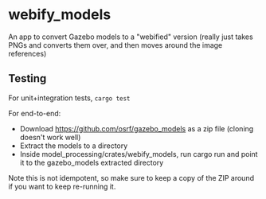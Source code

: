 # webify_models

An app to convert Gazebo models to a "webified" version (really just takes PNGs and converts them over, and then moves around the image references)

## Testing

For unit+integration tests,
`cargo test`

For end-to-end:

- Download <https://github.com/osrf/gazebo_models> as a zip file (cloning doesn't work well)
- Extract the models to a directory
- Inside model_processing/crates/webify_models, run cargo run and point it to the gazebo_models extracted directory

Note this is not idempotent, so make sure to keep a copy of the ZIP around if you want to keep re-running it.
